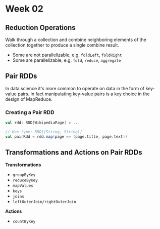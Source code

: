 # Week 02

## Reduction Operations

Walk through a collection and combine neighboring elements of the collection
together to produce a single combine result.

- Some are not parallelizable, e.g. `foldLeft`, `foldRight`
- Some are parallelizable, e.g. `fold`, `reduce`, `aggregate`

## Pair RDDs

In data science it's more common to operate on data in the form of key-value
pairs. In fact manipulating key-value pairs is a key choice in the design of
MapReduce.

### Creating a Pair RDD

```scala
val rdd: RDD[WikipediaPage] = ...

// Has type: RDD[(String, String)]
val pairRdd = rdd.map(page => (page.title, page.text))
```

## Transformations and Actions on Pair RDDs

**Transformations**
- `groupByKey`
- `reduceByKey`
- `mapValues`
- `keys`
- `joins`
- `leftOuterJoin/rightOuterJoin`

**Actions**
- `countByKey`
